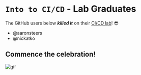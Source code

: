 # `Into to CI/CD` - Lab Graduates

The GitHub users below ***killed it*** on their [CI/CD lab](intro.md)! 😎

[//]: # (Add your username below, in alphabetical order to prevent conflicts and duplication.)

- @aaronsteers
- @nickatko

## Commence the celebration!

[//]: # (Psst - feel free to add more art or GIFs here if you are so inclined!)

![gif](resources/congrats01.gif)
